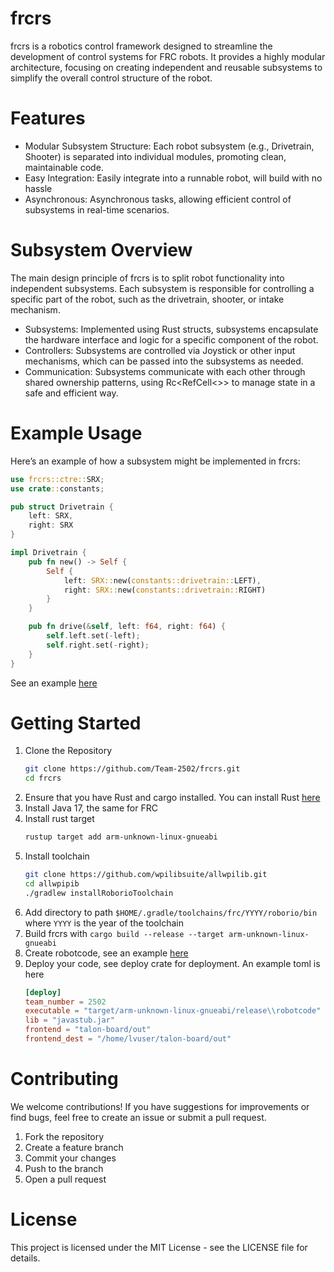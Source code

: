 # frcrs
frcrs is a robotics control framework designed to streamline the development of control systems for FRC robots. It provides a highly modular architecture, focusing on creating independent and reusable subsystems to simplify the overall control structure of the robot.

# Features
- Modular Subsystem Structure: Each robot subsystem (e.g., Drivetrain, Shooter) is separated into individual modules, promoting clean, maintainable code.
- Easy Integration: Easily integrate into a runnable robot, will build with no hassle
- Asynchronous: Asynchronous tasks, allowing efficient control of subsystems in real-time scenarios.
# Subsystem Overview
The main design principle of frcrs is to split robot functionality into independent subsystems. Each subsystem is responsible for controlling a specific part of the robot, such as the drivetrain, shooter, or intake mechanism.

- Subsystems: Implemented using Rust structs, subsystems encapsulate the hardware interface and logic for a specific component of the robot.
- Controllers: Subsystems are controlled via Joystick or other input mechanisms, which can be passed into the subsystems as needed.
- Communication: Subsystems communicate with each other through shared ownership patterns, using Rc<RefCell<>> to manage state in a safe and efficient way.
# Example Usage
Here’s an example of how a subsystem might be implemented in frcrs:

```rust
use frcrs::ctre::SRX;
use crate::constants;

pub struct Drivetrain {
    left: SRX,
    right: SRX
}

impl Drivetrain {
    pub fn new() -> Self {
        Self {
            left: SRX::new(constants::drivetrain::LEFT),
            right: SRX::new(constants::drivetrain::RIGHT)
        }
    }

    pub fn drive(&self, left: f64, right: f64) {
        self.left.set(-left);
        self.right.set(-right);
    }
}
```
See an example [here](https://github.com/Team-2502/frcrs-template/tree/disco)
# Getting Started
1. Clone the Repository
    ```bash
    git clone https://github.com/Team-2502/frcrs.git
    cd frcrs
    ```
2. Ensure that you have Rust and cargo installed. You can install Rust [here](https://www.rust-lang.org/tools/install)
3. Install Java 17, the same for FRC
4. Install rust target
   ```bash
   rustup target add arm-unknown-linux-gnueabi
   ```
6. Install toolchain
   ```bash
   git clone https://github.com/wpilibsuite/allwpilib.git
   cd allwpipib
   ./gradlew installRoborioToolchain
   ```
7. Add directory to path `$HOME/.gradle/toolchains/frc/YYYY/roborio/bin` where `YYYY` is the year of the toolchain
8. Build frcrs with `cargo build --release --target arm-unknown-linux-gnueabi`
9. Create robotcode, see an example [here](https://github.com/Team-2502/frcrs-template/tree/disco)
10. Deploy your code, see deploy crate for deployment. An example toml is here
    ```toml
    [deploy]
    team_number = 2502
    executable = "target/arm-unknown-linux-gnueabi/release\\robotcode"
    lib = "javastub.jar"
    frontend = "talon-board/out"
    frontend_dest = "/home/lvuser/talon-board/out"
    ```

# Contributing
We welcome contributions! If you have suggestions for improvements or find bugs, feel free to create an issue or submit a pull request.

1. Fork the repository
2. Create a feature branch
3. Commit your changes
4. Push to the branch
5. Open a pull request

# License
This project is licensed under the MIT License - see the LICENSE file for details.
